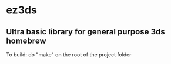 # ez3ds

<h2> Ultra basic library for general purpose 3ds homebrew </h2>
To build: do "make" on the root of the project folder
